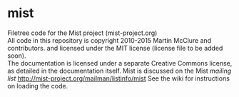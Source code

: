 mist
====

Filetree code for the Mist project (mist-project.org)  
All code in this repository is copyright 2010-2015 Martin McClure and contributors. 
and licensed under the MIT license (license file to be added soon).  
The documentation is licensed under a separate Creative Commons license, as detailed in the documentation itself.
Mist is discussed on the Mist _mailing list_ <http://mist-project.org/mailman/listinfo/mist>
See the wiki for instructions on loading the code.
